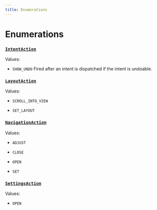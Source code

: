 ```yaml
---
title: Enumerations
---
```

# Enumerations
### [`IntentAction`](https://github.com/dxos/dxos/blob/5d7baccd2e/packages/sdk/app-framework/src/plugins/IntentPlugin/provides.ts#L30)



Values:
- `SHOW_UNDO` Fired after an intent is dispatched if the intent is undoable.


### [`LayoutAction`](https://github.com/dxos/dxos/blob/5d7baccd2e/packages/sdk/app-framework/src/plugins/common/layout.ts#L89)



Values:
- `SCROLL_INTO_VIEW` 

- `SET_LAYOUT` 


### [`NavigationAction`](https://github.com/dxos/dxos/blob/5d7baccd2e/packages/sdk/app-framework/src/plugins/common/navigation.ts#L102)



Values:
- `ADJUST` 

- `CLOSE` 

- `OPEN` 

- `SET` 


### [`SettingsAction`](https://github.com/dxos/dxos/blob/5d7baccd2e/packages/sdk/app-framework/src/plugins/common/settings.ts#L20)



Values:
- `OPEN` 


